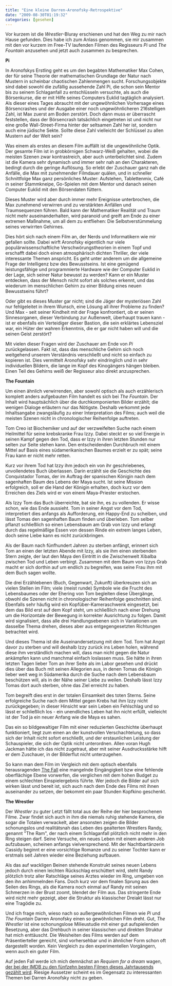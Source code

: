 ```yaml
---
title: "Eine kleine Darren-Aronofsky-Retrospektive"
date: "2009-08-30T01:19:32"
categories: [gesehen]
---
```


Vor kurzem ist die *Wrestler*-Bluray erschienen und hat den Weg zu mir nach Hause gefunden. Dies habe ich zum Anlass genommen, sie mir zusammen mit den vor kurzem im Free-TV laufenden Filmen des Regisseurs *Pi* und *The Fountain* anzusehen und jetzt auch zusammen zu besprechen.

**Pi**

In Aronofskys Erstling geht es um den begabten Mathematiker Max Cohen, der für seine Theorie der mathematischen Grundlage der Natur nach Mustern in scheinbar chaotischen Zahlenmengen sucht. Forschungsobjekte sind dabei sowohl die zufällig aussehende Zahl Pi, die schon sein Mentor bis zu seinem Schlaganfall zu entschlüsseln versuchte, als auch die Börsenkurse, die er mit Hilfe seines Computers Euklid tagtäglich analysiert. Als dieser eines Tages abraucht mit der ungewöhnlichen Vorhersage eines Börsencrashes und der Ausgabe einer noch ungewöhnlicheren 216stelligen Zahl, ist Max zuerst am Boden zerstört. Doch dann muss er überrascht feststellen, dass der Börsencrash tatsächlich eingetreten ist und nicht nur eine große Wall-Street-Firma hinter der seltsamen Zahl her ist, sondern auch eine jüdische Sekte. Sollte diese Zahl vielleicht der Schlüssel zu allen Mustern auf der Welt sein?

Was einem als erstes an diesem Film auffällt ist die ungewöhnliche Optik. Der gesamte Film ist in grobkörnigen Schwarz-Weiß gehalten, wobei die meisten Szenen zwar kontrastreich, aber auch unterbelichtet sind. Zudem ist die Kamera sehr dynamisch und immer sehr nah an den Charakteren, bedingt durch die geringe Auflösung. So erlebt der Zuschauer ganz nah die Anfälle, die Max mit zunehmender Filmdauer quälen, und in schneller Schnittfolge Max ganz persönliches Muster: Aufstehen, Tablettenmix, Café in seiner Stammkneipe, Go-Spielen mit dem Mentor und danach seinen Computer Euklid mit den Börsendaten füttern.

Dieses Muster wird aber durch immer mehr Ereignisse unterbrochen, die Max zunehmend verwirren und zu verstärkten Anfällen und Traumsequenzen führen. Bald kann der Mathematiker Realität und Traum nicht mehr auseinanderhalten, wird paranoid und greift am Ende zu einer extremen Maßnahme, um all dem zu entfliehen: Die Selbstverstümmelung seines verwirrten Gehirnes.

Dies hört sich nach einem Film an, der Nerds und Informatikern wie mir gefallen sollte. Dabei wirft Aronofsky eigentlich nur viele populärwissenschaftliche Verschwörungstheorien in einem Topf und erschafft dabei doch einen atmosphärisch dichten Thriller, der viele interessante Themen anspricht. Es geht unter anderem um die allgemeine Frage der Intelligenz bzw des Bewusstseins. Ist eine genügend leistungsfähige und programmierte Hardware wie der Computer Euklid in der Lage, sich seiner Natur bewusst zu werden? Kann er ein Muster entdecken, dass der Mensch nicht sofort als solches erkennt, und das wiederum im menschlichen Gehirn zu einer Bildung eines neuen Bewusstseins führt?

Oder gibt es dieses Muster gar nicht; sind die Jäger der mysteriösen Zahl nur fehlgeleitet in ihrem Wunsch, eine Lösung all ihrer Probleme zu finden? Und Max - seit seiner Kindheit mit der Frage konfrontiert, ob er seinen Sinnesorganen, dieser Verbindung zur Außenwelt, überhaupt trauen kann - ist er ebenfalls ein Verteidiger dieser Bastion, die sein erklärtes Lebensziel war, ein Hüter der wahren Erkenntnis, die er gar nicht haben will und die seinen Geist zerstört?

Mit vielen dieser Fragen wird der Zuschauer am Ende von *Pi* zurückgelassen. Fakt ist, dass das menschliche Gehirn sich noch weitgehend unserem Verständnis verschließt und nicht so einfach zu kopieren ist. Dies vermittelt Aronofsky sehr eindringlich und in sehr individuellen Bildern, die lange im Kopf des Kinogängers hängen bleiben. Einen Teil des Gehirns weiß der Regisseur also direkt anzusprechen.

**The Fountain**

Um einen ähnlich verwirrenden, aber sowohl optisch als auch erzählerisch komplett anders aufgebauten Film handelt es sich bei *The Fountain*. Der Inhalt wird hauptsächlich über die durchkomponierten Bilder erzählt; die wenigen Dialoge erläutern nur das Nötigste. Deshalb verkommt jede Inhaltsangabe zwangsläufig zu einer Interpretation des Films; auch weil die meisten Szenen nicht in chronologischer Reihenfolge auftreten.

Tom Creo ist Biochemiker und auf der verzweifelten Suche nach einem Heilmittel für seine krebskranke Frau Izzy. Dabei steckt er so viel Energie in seinen Kampf gegen den Tod, dass er Izzy in ihren letzten Stunden nur selten zur Seite stehen kann. Den entscheidenden Durchbruch mit einem Mittel auf Basis eines südamerikanischen Baumes erzielt er zu spät; seine Frau kann er nicht mehr retten.

Kurz vor ihrem Tod hat Izzy ihm jedoch ein von ihr geschriebenes, unvollendetes Buch überlassen. Darin erzählt sie die Geschichte des Conquistador Tomas, der im Auftrag der spanischen Königin nach dem sagenhaften Baum des Lebens der Maya sucht. Ist seine Mission erfolgreich, soll er die Hand der Königin erhalten, doch kurz vor dem Erreichen des Ziels wird er von einem Maya-Priester erstochen.

Als Izzy Tom das Buch überreichte, bat sie ihn, es zu vollenden. Er wisse schon, wie das Ende aussieht. Tom in seiner Angst vor dem Tod, interpretiert dies anfangs als Aufforderung, ein Happy-End zu scheiben, und lässt Tomas den sagenhaften Baum finden und überleben. Tom selber pflanzt schließlich so einen Lebensbaum am Grab von Izzy und erlangt durch das regelmäßige Essen von dessen Rinde ein extrem langes Leben, doch seine Liebe kann es nicht zurückbringen.

Als der Baum nach fünfhundert Jahren zu sterben anfängt, erinnert sich Tom an einen der letzten Abende mit Izzy, als sie ihm einen sterbenden Stern zeigte, der laut den Maya den Eintritt in die Zwischenwelt Xibalba zwischen Tod und Leben verbirgt. Zusammen mit dem Baum von Izzys Grab macht er sich dorthin auf um endlich zu begreifen, was seine Frau ihm mit dem Buch sagen wollte.

Die drei Erzählebenen (Buch, Gegenwart, Zukunft) überkreuzen sich an vielen Stellen im Film; viele (meist runde) Symbole wie die Frucht des Lebensbaumes oder der Ehering von Tom begleiten diese Übergänge, obwohl die Szenen nicht in chronologischer Reihenfolge geschnitten sind. Ebenfalls sehr häufig wird ein Kopfüber-Kameraschwenk eingesetzt, bei dem das Bild erst auf dem Kopf steht, um schließlich nach einer Drehung um die Horizontale der Bewegung in korrekter Ausrichtung zu folgen. Damit wird signalisiert, dass alle drei Handlungsebenen sich in Variationen um dasselbe Thema drehen, dieses aber aus entgegengesetzten Richtungen betrachtet wird.

Und dieses Thema ist die Auseinandersetzung mit dem Tod. Tom hat Angst davor zu sterben und will deshalb Izzy zurück ins Leben holen, während diese ihm verständlich machen will, dass man nicht gegen die Natur ankämpfen kann und manchmal einfach loslassen muss. Sie hätte in ihren letzten Tagen lieber Tom an ihrer Seite als im Labor gesehen und drückt dies über das Buch mit seinen Allegorien aus, in denen Tomas die Königin lieber weit weg in Südamerika durch die Suche nach dem Lebensbaum beschützen will, als in der Nähe seiner Liebe zu weilen. Deshalb lässt Izzy Tomas dort auch sterben, ohne das Ziel erreicht zu haben.

Tom begreift dies erst in der totalen Einsamkeit des toten Sterns. Seine erfolgreiche Suche nach dem Mittel gegen Krebs hat ihm Izzy nicht zurückgegeben; in dieser Hinsicht war sein Leben ein Fehlschlag und so lässt er schließlich los - ein unendliches Leben hat ihn nicht erfüllt, vielleicht ist der Tod ja ein neuer Anfang wie die Maya es sahen.

Das ein so bildgewaltiger Film mit einer reduzierten Geschichte überhaupt funktioniert, liegt zum einen an der kunstvollen Verschachtelung, so dass sich der Inhalt nicht sofort erschließt, und der erstaunlichen Leistung der Schauspieler, die sich der Optik nicht unterordnen. Allen voran Hugh Jackman hätte ich das nicht zugetraut, aber mit seiner Ausdrucksstärke hilft er dem Zuschauer, in der Bilderflut nicht unterzugehen.

So kann man dem Film im Vergleich mit dem optisch ebenfalls herausragenden [The Fall](/2009/08/03/the-fall/) eine mangelnde Eingängigkeit bzw eine fehlende oberflächige Ebene vorwerfen, die verglichen mit dem hohen Budget zu einem schlechten Einspielergebnis führte. Wer jedoch die Bilder auf sich wirken lässt und bereit ist, sich auch nach dem Ende des Films mit ihnen auseinander zu setzen, der bekommt ein paar Stunden Kopfkino geschenkt.

**The Wrestler**

Der *Wrestler* zu guter Letzt fällt total aus der Reihe der hier besprochenen Filme. Zwar findet sich auch in ihm die niemals ruhig stehende Kamera, die sogar die Totalen verwackelt, aber ansonsten zeigen die Bilder schonungslos und realitätsnah das Leben des gealterten Wrestlers Randy, genannt "The Ram", der nach einem Schlaganfall plötzlich nicht mehr in den Ring steigen darf. Seine Versuche, ein neues Leben mit einem anderen Job aufzubauen, scheinen anfangs vielversprechend. Mit der Nachtbartänzerin Cassidy beginnt er eine vorsichtige Romanze und zu seiner Tochter kann er erstmals seit Jahren wieder eine Beziehung aufbauen.

Als das auf wackligen Beinen stehende Konstrukt seines neuen Lebens jedoch durch einen leichten Rückschlag erschüttert wird, steht Randy plötzlich trotz aller Ratschläge seines Arztes wieder im Ring, umgeben von den ihn anhimmelnden Fans. Doch kurz vor dem finalen Sprung aus den Seilen des Rings, als die Kamera noch einmal auf Randy mit seinen Schmerzen in der Brust zoomt, blendet der Film aus. Das stringente Ende wird nicht mehr gezeigt, aber die Struktur als klassischer Dreiakt lässt nur eine Tragödie zu.

Und ich frage mich, wieso nach so außergewöhnlichen Filmen wie *Pi* und *The Fountain* Darren Aronofsky einen so gewöhnlichen Film dreht. Gut, *The Wrestler* ist eine schonungslose Milieustudie mit einer gut aufspielenden Besetzung, aber das Drehbuch in seiner klassischen und direkten Struktur hat mich enttäuscht. Die Weisheiten des Films werden auf dem Präsentierteller gereicht, sind vorhersehbar und in ähnlicher Form schon oft dargestellt worden. Kein Vergleich zu den experimentellen Vorgängern, wenn auch ein guter Film.

Auf jeden Fall werde ich mich demnächst an *Requiem for a dream* wagen, [der bei der IMDB zu den fünfzehn besten Filmen dieses Jahrtausends gezählt wird](http://www.imdb.com/features/poweroffilm/). Riesige Aussetzer scheint es im Gegensatz zu interessanten Themen bei Darren Aronofsky nicht zu geben.

